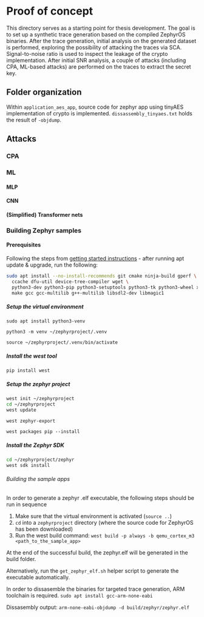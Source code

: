 # Proof of concept

This directory serves as a starting point for thesis development. The goal is to set up a synthetic trace generation based on the compiled ZephyrOS binaries. After the trace generation, initial analysis on the generated dataset is performed, exploring the possibility of attacking the traces via SCA. Signal-to-noise ratio is used to inspect the leakage of the crypto implementation. After initial SNR analysis, a couple of attacks (including CPA, ML-based attacks) are performed on the traces to extract the secret key.

## Folder organization

Within `application_aes_app`, source code for zephyr app using tinyAES implementation of crypto is implemented. `dissassembly_tinyaes.txt` holds the result of `-objdump`.

## Attacks

### CPA

### ML

#### MLP

#### CNN

#### (Simplified) Transformer nets

### Building Zephyr samples

#### Prerequisites

Following the steps from [getting started instructions](https://docs.zephyrproject.org/latest/develop/getting_started/index.html) - after running apt update & upgrade,
run the following:

```bash
sudo apt install --no-install-recommends git cmake ninja-build gperf \
  ccache dfu-util device-tree-compiler wget \
  python3-dev python3-pip python3-setuptools python3-tk python3-wheel xz-utils file \
  make gcc gcc-multilib g++-multilib libsdl2-dev libmagic1
```

##### Setup the virtual environment

`sudo apt install python3-venv`

`python3 -m venv ~/zephyrproject/.venv`

`source ~/zephyrproject/.venv/bin/activate`

##### Install the west tool

`pip install west`

##### Setup the zephyr project

```bash
west init ~/zephyrproject
cd ~/zephyrproject
west update
```

`west zephyr-export`

`west packages pip --install`

##### Install the Zephyr SDK

```bash
cd ~/zephyrproject/zephyr
west sdk install
```


###### Building the sample apps

In order to generate a zephyr .elf executable, the following steps should be run in sequence

1) Make sure that the virtual environment is activated (`source ..`)
2) `cd` into a `zephyrproject` directory (where the source code for ZephyrOS has been downloaded)
3) Run the west build command: `west build -p always -b qemu_cortex_m3 <path_to_the_sample_app>`

At the end of the successful build, the zephyr.elf will be generated in the build folder.

Alternatively, run the `get_zephyr_elf.sh` helper script to generate the executable automatically.


In order to dissasemble the binaries for targeted trace generation, ARM toolchain is required.
`sudo apt install gcc-arm-none-eabi`

Dissasembly output: `arm-none-eabi-objdump -d build/zephyr/zephyr.elf`